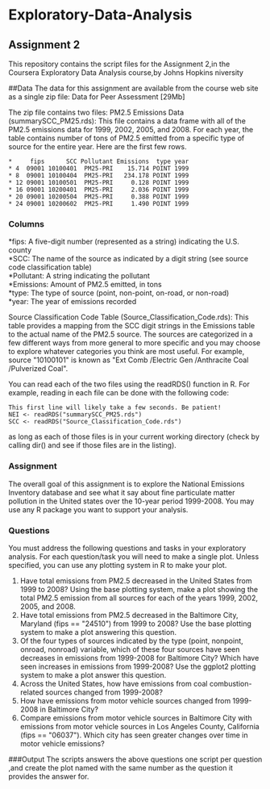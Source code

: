 # Exploratory-Data-Analysis
## Assignment 2

This repository contains the script files for the Assignment 2,in the Coursera 
Exploratory Data Analysis course,by Johns Hopkins niversity    

##Data
The data for this assignment are available from the course web site as a single zip file:
Data for Peer Assessment [29Mb]

The zip file contains two files:
PM2.5 Emissions Data (summarySCC_PM25.rds): This file contains a data frame with all of the PM2.5 emissions data for 1999, 2002, 2005, and 2008. For each year, the table contains number of tons of PM2.5 emitted from a specific type of source for the entire year. Here are the first few rows.
````
*     fips      SCC Pollutant Emissions  type year
* 4  09001 10100401  PM25-PRI    15.714 POINT 1999
* 8  09001 10100404  PM25-PRI   234.178 POINT 1999
* 12 09001 10100501  PM25-PRI     0.128 POINT 1999
* 16 09001 10200401  PM25-PRI     2.036 POINT 1999
* 20 09001 10200504  PM25-PRI     0.388 POINT 1999
* 24 09001 10200602  PM25-PRI     1.490 POINT 1999
`````
### Columns

*fips: A five-digit number (represented as a string) indicating the U.S. county   
*SCC: The name of the source as indicated by a digit string (see source code classification table)  
*Pollutant: A string indicating the pollutant   
*Emissions: Amount of PM2.5 emitted, in tons   
*type: The type of source (point, non-point, on-road, or non-road)   
*year: The year of emissions recorded    
   
Source Classification Code Table (Source_Classification_Code.rds): This table provides a mapping from the SCC digit strings in the Emissions table to the actual name of the PM2.5 source. The sources are categorized in a few different ways from more general to more specific and you may choose to explore whatever categories you think are most useful. For example, source "10100101" is known as "Ext Comb /Electric Gen /Anthracite Coal /Pulverized Coal".

You can read each of the two files using the readRDS() function in R. For example, reading in each file can be done with the following code:
````
This first line will likely take a few seconds. Be patient!
NEI <- readRDS("summarySCC_PM25.rds")
SCC <- readRDS("Source_Classification_Code.rds")
````
as long as each of those files is in your current working directory (check by calling dir() and see if those files are in the listing).

### Assignment
The overall goal of this assignment is to explore the National Emissions Inventory database and see what it say about fine particulate matter pollution in the United states over the 10-year period 1999-2008. You may use any R package you want to support your analysis.

### Questions
You must address the following questions and tasks in your exploratory analysis. For each question/task you will need to make a single plot. Unless specified, you can use any plotting system in R to make your plot.

1.  Have total emissions from PM2.5 decreased in the United States from 1999 to 2008? Using the base plotting system, make a plot showing the total PM2.5 emission from all sources for each of the years 1999, 2002, 2005, and 2008.
2.	Have total emissions from PM2.5 decreased in the Baltimore City, Maryland (fips == "24510") from 1999 to 2008? Use the base plotting system to make a plot answering this question.
3.	Of the four types of sources indicated by the type (point, nonpoint, onroad, nonroad) variable, which of these four sources have seen decreases in emissions from 1999-2008 for Baltimore City? Which have seen increases in emissions from 1999-2008? Use the ggplot2 plotting system to make a plot answer this question.
4.	Across the United States, how have emissions from coal combustion-related sources changed from 1999-2008?
5.	How have emissions from motor vehicle sources changed from 1999-2008 in Baltimore City? 
6.	Compare emissions from motor vehicle sources in Baltimore City with emissions from motor vehicle sources in Los Angeles County, California (fips == "06037"). Which city has seen greater changes over time in motor vehicle emissions?

###Output
The scripts answers the above questions one script per question ,and create the plot named with the same number as the question it provides the answer for.

